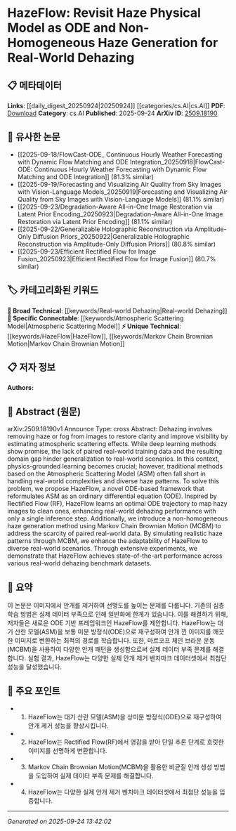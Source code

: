<!-- KEYWORD_LINKING_METADATA:
{
  "processed_timestamp": "2025-09-24T13:42:02.801709",
  "vocabulary_version": "1.0",
  "selected_keywords": [
    "HazeFlow",
    "Atmospheric Scattering Model",
    "Markov Chain Brownian Motion",
    "Real-world Dehazing"
  ],
  "rejected_keywords": [],
  "similarity_scores": {
    "HazeFlow": 0.8,
    "Atmospheric Scattering Model": 0.82,
    "Markov Chain Brownian Motion": 0.75,
    "Real-world Dehazing": 0.78
  },
  "extraction_method": "AI_prompt_based",
  "budget_applied": true,
  "candidates_json": {
    "candidates": [
      {
        "surface": "HazeFlow",
        "canonical": "HazeFlow",
        "aliases": [
          "ODE-based Dehazing"
        ],
        "category": "unique_technical",
        "rationale": "HazeFlow introduces a novel approach to dehazing using ODEs, which is a unique contribution to the field.",
        "novelty_score": 0.85,
        "connectivity_score": 0.65,
        "specificity_score": 0.9,
        "link_intent_score": 0.8
      },
      {
        "surface": "Atmospheric Scattering Model",
        "canonical": "Atmospheric Scattering Model",
        "aliases": [
          "ASM"
        ],
        "category": "specific_connectable",
        "rationale": "ASM is a foundational concept in dehazing, providing a basis for linking related research.",
        "novelty_score": 0.45,
        "connectivity_score": 0.88,
        "specificity_score": 0.78,
        "link_intent_score": 0.82
      },
      {
        "surface": "Markov Chain Brownian Motion",
        "canonical": "Markov Chain Brownian Motion",
        "aliases": [
          "MCBM"
        ],
        "category": "unique_technical",
        "rationale": "MCBM is a novel method for generating non-homogeneous haze, enhancing the adaptability of dehazing models.",
        "novelty_score": 0.8,
        "connectivity_score": 0.6,
        "specificity_score": 0.85,
        "link_intent_score": 0.75
      },
      {
        "surface": "Real-world Dehazing",
        "canonical": "Real-world Dehazing",
        "aliases": [
          "Dehazing in Real Scenarios"
        ],
        "category": "broad_technical",
        "rationale": "Real-world dehazing is a critical application area connecting various dehazing techniques.",
        "novelty_score": 0.5,
        "connectivity_score": 0.7,
        "specificity_score": 0.65,
        "link_intent_score": 0.78
      }
    ],
    "ban_list_suggestions": [
      "method",
      "experiment",
      "performance"
    ]
  },
  "decisions": [
    {
      "candidate_surface": "HazeFlow",
      "resolved_canonical": "HazeFlow",
      "decision": "linked",
      "scores": {
        "novelty": 0.85,
        "connectivity": 0.65,
        "specificity": 0.9,
        "link_intent": 0.8
      }
    },
    {
      "candidate_surface": "Atmospheric Scattering Model",
      "resolved_canonical": "Atmospheric Scattering Model",
      "decision": "linked",
      "scores": {
        "novelty": 0.45,
        "connectivity": 0.88,
        "specificity": 0.78,
        "link_intent": 0.82
      }
    },
    {
      "candidate_surface": "Markov Chain Brownian Motion",
      "resolved_canonical": "Markov Chain Brownian Motion",
      "decision": "linked",
      "scores": {
        "novelty": 0.8,
        "connectivity": 0.6,
        "specificity": 0.85,
        "link_intent": 0.75
      }
    },
    {
      "candidate_surface": "Real-world Dehazing",
      "resolved_canonical": "Real-world Dehazing",
      "decision": "linked",
      "scores": {
        "novelty": 0.5,
        "connectivity": 0.7,
        "specificity": 0.65,
        "link_intent": 0.78
      }
    }
  ]
}
-->

# HazeFlow: Revisit Haze Physical Model as ODE and Non-Homogeneous Haze Generation for Real-World Dehazing

## 📋 메타데이터

**Links**: [[daily_digest_20250924|20250924]] [[categories/cs.AI|cs.AI]]
**PDF**: [Download](https://arxiv.org/pdf/2509.18190.pdf)
**Category**: cs.AI
**Published**: 2025-09-24
**ArXiv ID**: [2509.18190](https://arxiv.org/abs/2509.18190)

## 🔗 유사한 논문
- [[2025-09-18/FlowCast-ODE_ Continuous Hourly Weather Forecasting with Dynamic Flow Matching and ODE Integration_20250918|FlowCast-ODE: Continuous Hourly Weather Forecasting with Dynamic Flow Matching and ODE Integration]] (81.3% similar)
- [[2025-09-19/Forecasting and Visualizing Air Quality from Sky Images with Vision-Language Models_20250919|Forecasting and Visualizing Air Quality from Sky Images with Vision-Language Models]] (81.1% similar)
- [[2025-09-23/Degradation-Aware All-in-One Image Restoration via Latent Prior Encoding_20250923|Degradation-Aware All-in-One Image Restoration via Latent Prior Encoding]] (81.1% similar)
- [[2025-09-22/Generalizable Holographic Reconstruction via Amplitude-Only Diffusion Priors_20250922|Generalizable Holographic Reconstruction via Amplitude-Only Diffusion Priors]] (80.8% similar)
- [[2025-09-23/Efficient Rectified Flow for Image Fusion_20250923|Efficient Rectified Flow for Image Fusion]] (80.7% similar)

## 🏷️ 카테고리화된 키워드
**🧠 Broad Technical**: [[keywords/Real-world Dehazing|Real-world Dehazing]]
**🔗 Specific Connectable**: [[keywords/Atmospheric Scattering Model|Atmospheric Scattering Model]]
**⚡ Unique Technical**: [[keywords/HazeFlow|HazeFlow]], [[keywords/Markov Chain Brownian Motion|Markov Chain Brownian Motion]]

## 📋 저자 정보

**Authors:** 

## 📄 Abstract (원문)

arXiv:2509.18190v1 Announce Type: cross 
Abstract: Dehazing involves removing haze or fog from images to restore clarity and improve visibility by estimating atmospheric scattering effects. While deep learning methods show promise, the lack of paired real-world training data and the resulting domain gap hinder generalization to real-world scenarios. In this context, physics-grounded learning becomes crucial; however, traditional methods based on the Atmospheric Scattering Model (ASM) often fall short in handling real-world complexities and diverse haze patterns. To solve this problem, we propose HazeFlow, a novel ODE-based framework that reformulates ASM as an ordinary differential equation (ODE). Inspired by Rectified Flow (RF), HazeFlow learns an optimal ODE trajectory to map hazy images to clean ones, enhancing real-world dehazing performance with only a single inference step. Additionally, we introduce a non-homogeneous haze generation method using Markov Chain Brownian Motion (MCBM) to address the scarcity of paired real-world data. By simulating realistic haze patterns through MCBM, we enhance the adaptability of HazeFlow to diverse real-world scenarios. Through extensive experiments, we demonstrate that HazeFlow achieves state-of-the-art performance across various real-world dehazing benchmark datasets.

## 📝 요약

이 논문은 이미지에서 안개를 제거하여 선명도를 높이는 문제를 다룹니다. 기존의 심층 학습 방법은 실제 데이터 부족으로 인해 일반화에 한계가 있습니다. 이를 해결하기 위해, 저자들은 새로운 ODE 기반 프레임워크인 HazeFlow를 제안합니다. HazeFlow는 대기 산란 모델(ASM)을 보통 미분 방정식(ODE)으로 재구성하여 안개 낀 이미지를 깨끗한 이미지로 변환하는 최적의 경로를 학습합니다. 또한, 마르코프 체인 브라운 운동(MCBM)을 사용하여 다양한 안개 패턴을 생성함으로써 실제 데이터 부족 문제를 해결합니다. 실험 결과, HazeFlow는 다양한 실제 안개 제거 벤치마크 데이터셋에서 최첨단 성능을 달성했습니다.

## 🎯 주요 포인트

- 1. HazeFlow는 대기 산란 모델(ASM)을 상미분 방정식(ODE)으로 재구성하여 안개 제거 성능을 향상시킵니다.
- 2. HazeFlow는 Rectified Flow(RF)에서 영감을 받아 단일 추론 단계로 흐릿한 이미지를 선명하게 변환합니다.
- 3. Markov Chain Brownian Motion(MCBM)을 활용한 비균질 안개 생성 방법을 도입하여 실제 데이터 부족 문제를 해결합니다.
- 4. HazeFlow는 다양한 실제 안개 제거 벤치마크 데이터셋에서 최첨단 성능을 입증합니다.


---

*Generated on 2025-09-24 13:42:02*